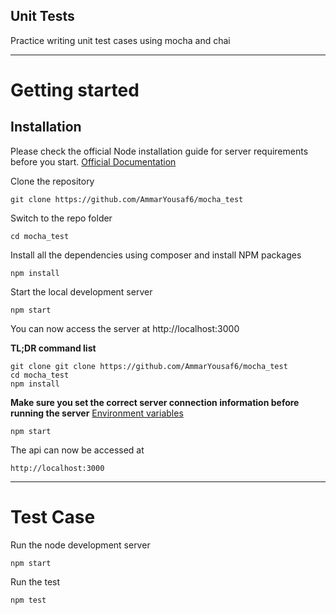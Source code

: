 
## Unit Tests

Practice writing unit test cases using mocha and chai

----------

# Getting started

## Installation

Please check the official Node installation guide for server requirements before you start. [Official Documentation](https://nodejs.org/en/docs/)

Clone the repository

    git clone https://github.com/AmmarYousaf6/mocha_test

Switch to the repo folder

    cd mocha_test

Install all the dependencies using composer and install NPM packages

    npm install


Start the local development server

    npm start

You can now access the server at http://localhost:3000

**TL;DR command list**

    git clone git clone https://github.com/AmmarYousaf6/mocha_test
    cd mocha_test
    npm install

**Make sure you set the correct server connection information before running the server** [Environment variables](#environment-variables)

    npm start
    
The api can now be accessed at

    http://localhost:3000

----------

# Test Case

Run the node development server

    npm start

Run the test

    npm test  

